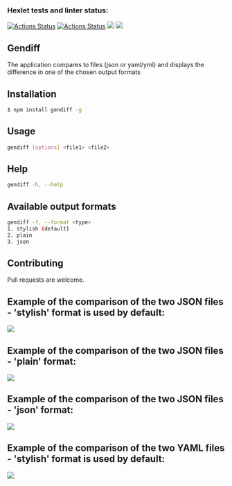 ### Hexlet tests and linter status:
[![Actions Status](https://github.com/ilya-redkin/frontend-project-lvl2/workflows/hexlet-check/badge.svg)](https://github.com/ilya-redkin/frontend-project-lvl2/actions)
[![Actions Status](https://github.com/ilya-redkin/frontend-project-lvl2/workflows/my-check/badge.svg)](https://github.com/ilya-redkin/frontend-project-lvl2/actions)
<a href="https://codeclimate.com/github/ilya-redkin/frontend-project-lvl2/maintainability"><img src="https://api.codeclimate.com/v1/badges/b4ffe891a4a220f0177f/maintainability" /></a>
<a href="https://codeclimate.com/github/ilya-redkin/frontend-project-lvl2/test_coverage"><img src="https://api.codeclimate.com/v1/badges/b4ffe891a4a220f0177f/test_coverage" /></a>

## Gendiff
The application compares to files (json or yaml/yml) and displays the difference in one of the chosen output formats

## Installation

```sh
$ npm install gendiff -g
```

## Usage
```sh
gendiff [options] <file1> <file2>
```
## Help
```sh
gendiff -h, --help
```
## Available output formats
```sh
gendiff -f, --format <type>
1. stylish (default)
2. plain
3. json
```
## Contributing
Pull requests are welcome.

## Example of the comparison of the two JSON files - 'stylish' format is used by default:
<a href="https://asciinema.org/a/8n13LMRhDDFMESHFNbnqkoP8y" target="_blank"><img src="https://asciinema.org/a/8n13LMRhDDFMESHFNbnqkoP8y.svg" /></a>

## Example of the comparison of the two JSON files - 'plain' format:
<a href="https://asciinema.org/a/Sxk8N4P1tAbLuW3LRRA6ZXES2" target="_blank"><img src="https://asciinema.org/a/Sxk8N4P1tAbLuW3LRRA6ZXES2.svg" /></a>

## Example of the comparison of the two JSON files - 'json' format:
<a href="https://asciinema.org/a/BRbghfEwwGJaoHfGf6rZ2bCUn" target="_blank"><img src="https://asciinema.org/a/BRbghfEwwGJaoHfGf6rZ2bCUn.svg" /></a>

## Example of the comparison of the two YAML files - 'stylish' format is used by default:
<a href="https://asciinema.org/a/oUjSzBW7Hpl3vjhcaG6UlCnzG" target="_blank"><img src="https://asciinema.org/a/oUjSzBW7Hpl3vjhcaG6UlCnzG.svg" /></a>
